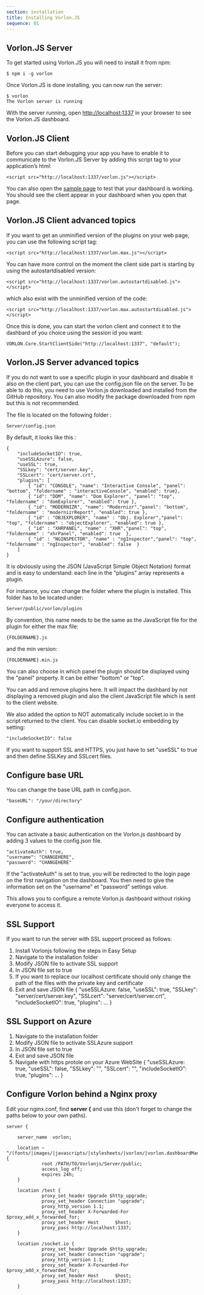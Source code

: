 ```yaml
---
section: installation
title: Installing Vorlon.JS
sequence: 01
---
```


## Vorlon.JS Server

To get started using Vorlon.JS you will need to install it from npm:

    $ npm i -g vorlon

Once Vorlon.JS is done installing, you can now run the server:

    $ vorlon
    The Vorlon server is running

With the server running, open [http://localhost:1337](http://localhost:1337) in your browser to see the Vorlon.JS dashboard.

## Vorlon.JS Client

Before you can start debugging your app you have to enable it to communicate to the Vorlon.JS Server by adding this script tag to your application’s html:

    <script src="http://localhost:1337/vorlon.js"></script>

You can also open the [sample page](http://cdn.rawgit.com/MicrosoftDX/Vorlonjs/master/Plugins/samples/index.html) to test that your dashboard is working. You should see the client appear in your dashboard when you open that page.

## Vorlon.JS Client advanced topics

If you want to get an unminified version of the plugins on your web page, you can use the following script tag:

    <script src="http://localhost:1337/vorlon.max.js"></script>

You can have more control on the moment the client side part is starting by using the autostartdisabled version:

    <script src="http://localhost:1337/vorlon.autostartdisabled.js"></script>
    
which also exist with the unminified version of the code:

    <script src="http://localhost:1337/vorlon.max.autostartdisabled.js"></script>
    
Once this is done, you can start the vorlon client and connect it to the dashbard of you choice using the session id you want:

    VORLON.Core.StartClientSide("http://localhost:1337", "default");
    
## Vorlon.JS Server advanced topics

If you do not want to use a specific plugin in your dashboard and disable it also on the client part, you can use the config.json file on the server.
To be able to do this, you need to use Vorlon.js downloaded and installed from the GitHub repository. You can also modify the package downloaded from npm but this is not recommended.

The file is located on the following folder :

    Server/config.json
    
By default, it looks like this :

    {
        "includeSocketIO": true,
        "useSSLAzure": false,
        "useSSL": true,
        "SSLkey": "cert/server.key",
        "SSLcert": "cert/server.crt",
        "plugins": [
            { "id": "CONSOLE", "name": "Interactive Console", "panel": "bottom", "foldername" : "interactiveConsole", "enabled": true},
            { "id": "DOM", "name": "Dom Explorer", "panel": "top", "foldername" : "domExplorer", "enabled": true },
            { "id": "MODERNIZR", "name": "Modernizr","panel": "bottom", "foldername" : "modernizrReport", "enabled": true },
            { "id" : "OBJEXPLORER", "name" : "Obj. Explorer","panel": "top", "foldername" : "objectExplorer", "enabled": true },
            { "id" : "XHRPANEL", "name" : "XHR","panel": "top", "foldername" : "xhrPanel", "enabled": true  },
            { "id" : "NGINSPECTOR", "name" : "ngInspector","panel": "top", "foldername" : "ngInspector", "enabled": false  }
        ]
    }
    
It is obviously using the JSON (JavaScript Simple Object Notation) format and is easy to understand: each line in the "plugins" array represents a plugin.

For instance, you can change the folder where the plugin is installed. This folder has to be located under:

    Server/public/vorlon/plugins
    
By convention, this name needs to be the same as the JavaScript file for the plugin for either the max file:

    {FOLDERNAME}.js
    
and the min version:

    {FOLDERNAME}.min.js
    
You can also choose in which panel the plugin should be displayed using the "panel" property. It can be either "bottom" or "top".

You can add and remove plugins here. 
It will impact the dashbard by not displaying a removed plugin and also the client JavaScript file which is sent to the client website.

We also added the option to NOT automatically include socket.io in the script returned to the client. You can disable socket.io embedding by setting:

    "includeSocketIO": false
    
If you want to support SSL and HTTPS, you just have to set "useSSL" to true and then define SSLKey and SSLcert files.

## Configure base URL

You can change the base URL path in config.json.

    "baseURL": "/your/directory"
    
## Configure authentication

You can activate a basic authentication on the Vorlon.js dashboard by adding 3 values to the config.json file.

    "activateAuth": true,
    "username": "CHANGEHERE",
    "password": "CHANGEHERE"
    
If the "activateAuth" is set to true, you will be redirected to the login page on the first navigation on the dashboard.
You then need to give the information set on the "username" et "password" settings value.

This allows you to configure a remote Vorlon.js dashboard without risking everyone to access it.

## SSL Support

If you want to run the server with SSL support proceed as follows:

1. Install Vorlonjs following the steps in Easy Setup
2. Navigate to the installation folder
3. Modify JSON file to activate SSL support
4. In JSON file set to true 
5. If you want to replace our localhost certificate should only change the path of the files with the private key and certificate
6. Exit and save JSON file
    {
        "useSSLAzure: false,
        "useSSL": true,
        "SSLkey": "server/cert/server.key",
        "SSLcert": "server/cert/server.crt",
        "includeSocketIO": true,
        "plugins": 
            ...
    }

## SSL Support on Azure

1. Navigate to the installation folder
2. Modify JSON file to activate SSLAzure support
3. In JSON file set to true
4. Exit and save JSON file
5. Navigate with https protole on your Azure WebSite
    {
        "useSSLAzure: true,
        "useSSL": false,
        "SSLkey": "",
        "SSLcert": "",
        "includeSocketIO": true,
        "plugins": 
        ...
    }
    
## Configure Vorlon behind a Nginx proxy

Edit your nginx.conf, find **server {** and use this (don't forget to change the paths below to your own paths).

    server {

        server_name  vorlon;

        location ~ ^/(fonts/|images/|javascripts/|stylesheets/|vorlon/|vorlon.dashboardManager.js|robots.txt|humans.txt|favicon.ico) {
                 root /PATH/TO/Vorlonjs/Server/public;
                 access_log off;
                 expires 24h;
        }

        location /test {
                 proxy_set_header Upgrade $http_upgrade;
                 proxy_set_header Connection "upgrade";
                 proxy_http_version 1.1;
                 proxy_set_header X-Forwarded-For $proxy_add_x_forwarded_for;
                 proxy_set_header Host      $host;
                 proxy_pass http://localhost:1337;
        }

        location /socket.io {
                 proxy_set_header Upgrade $http_upgrade;
                 proxy_set_header Connection "upgrade";
                 proxy_http_version 1.1;
                 proxy_set_header X-Forwarded-For $proxy_add_x_forwarded_for;
                 proxy_set_header Host      $host;
                 proxy_pass http://localhost:1337;
        }

